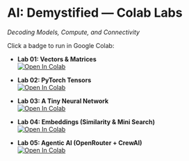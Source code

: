 # AI: Demystified — Colab Labs
*Decoding Models, Compute, and Connectivity*

Click a badge to run in Google Colab:

- **Lab 01: Vectors & Matrices**  
  [![Open In Colab](https://colab.research.google.com/assets/colab-badge.svg)](
  https://colab.research.google.com/github/CognitiveEdge-Labs/ai-demystified-colabs/blob/main/01_vectors_matrices.ipynb)

- **Lab 02: PyTorch Tensors**  
  [![Open In Colab](https://colab.research.google.com/assets/colab-badge.svg)](
  https://colab.research.google.com/github/CognitiveEdge-Labs/ai-demystified-colabs/blob/main/02_pytorch_tensors.ipynb)

 - **Lab 03: A Tiny Neural Network**  
 [![Open In Colab](https://colab.research.google.com/assets/colab-badge.svg)](
 https://colab.research.google.com/github/CognitiveEdge-Labs/ai-demystified-colabs/blob/main/03_a_tiny_neural_network.ipynb)

- **Lab 04: Embeddings (Similarity & Mini Search)**  
  [![Open In Colab](https://colab.research.google.com/assets/colab-badge.svg)](
  https://colab.research.google.com/github/CognitiveEdge-Labs/ai-demystified-colabs/blob/main/04_embeddings_basics.ipynb)

 - **Lab 05: Agentic AI (OpenRouter + CrewAI)**  
 [![Open In Colab](https://colab.research.google.com/assets/colab-badge.svg)](
 https://colab.research.google.com/github/CognitiveEdge-Labs/ai-demystified-colabs/blob/main/agentic-ai.ipynb)



